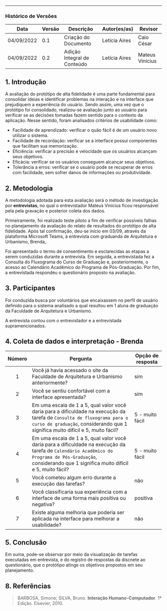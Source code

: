 ***

### Histórico de Versões

**Data** | **Versão** | **Descrição** | **Autor(es/as)** | **Revisor** |
--- | --- | --- | --- | --- |
04/09/2022 | 0.1 | Criação do Documento | Letícia Aires | Caio César
04/09/2022 |0.2 | Adição Integral de Conteúdo | Letícia Aires | Mateus Vinícius


## 1. Introdução

A avaliação do protótipo de alta fidelidade é uma parte fundamental para consolidar ideias e identificar problemas na interação e na interface que prejudiquem a experiência do usuário. Sendo assim, uma vez que o protótipo foi consolidado, realizou-se avaliação junto ao usuário para verificar se as decisões tomadas fazem sentido para o contexto da aplicação.
Nesse sentido, foram analisados critérios de usabilidade como:

- Facilidade de aprendizado: verificar o quão fácil é de um usuário novo utilizar o sistema.
- Facilidade de recordação: verificar se a interface possui componentes que facilitam sua memorização.
- Eficiência: verificar a precisão e velocidade que os usuários alcançam seus objetivos.
- Eficácia: verificar se os usuários conseguem alcançar seus objetivos.
- Tolerância a erros: verificar se o usuário pode se recuperar de erros com facilidade, sem sofrer danos de informações ou produtividade.

## 2. Metodologia

A metodologia adotada para esta avaliação será o método de investigação por **entrevistas**, no qual o entrevistador Mateus Vinícius ficou responsável pela  pela gravação e posterior coleta dos dados.

Primeiramente, foi realizado teste piloto a fim de verificar possíveis falhas no planejamento da avaliação do relato de resultados do protótipo de alta fidelidade. Após tal confirmação, deu-se início em 03/09, através da plataforma Microsoft Teams, à entrevista com graduanda de Arquitetura e Urbanismo, Brenda,.

Foi apresentado o termo de consentimento e esclarecidas as etapas a serem conduzidas durante a entrevista. Em seguida, a entrevistada fez a Consulta do Fluxograma do Curso de Graduação e, posteriormente, o acesso ao Calendário Acadêmico do Programa de Pós-Graduação. Por fim, a entrevistada respondeu o questionário proposto na avaliação.


## 3. Participantes

Foi conduzida busca por voluntários que encaixassem no perfil de usuário definido para o sistema analisado a qual resultou em 1 aluna de graduação da Faculdade de Arquitetura e Urbanismo.

A entrevista contou com o entrevistador e a entrevistada supramencionados.


## 4. Coleta de dados e interpretação - Brenda

**Número** | **Pergunta** | **Opção de resposta** |
:---: | ---| --- | 
1  | Você já havia acessado o site da Faculdade de Arquitetura e Urbanismo anteriormente? | sim
2  | Você se sentiu confortável com a interface apresentada? | sim
3  | Em uma escala de 1 a 5, qual valor você daria para a dificuldade na execução da tarefa de `Consulta de fluxograma para o curso de graduação`, considerando que 1 significa muito difícil e 5, muito fácil? | 5 - muito fácil</li></ul>
4  | Em uma escala de 1 a 5, qual valor você daria para a dificuldade na execução da tarefa de `Calendário Acadêmico do Programa de Pós-Graduação`, considerando que 1 significa muito difícil e 5, muito fácil? | 5 - muito fácil</li></ul>
5  | Você cometeu algum erro durante a execução das tarefas? | não
6  | Você classificaria sua experiência com a interface de uma forma mais positiva ou negativa? | positiva
7  | Existe alguma melhoria que poderia ser aplicada na interface para melhorar a usabilidade? | não

## 5. Conclusão

Em suma, pode-se observar por meio da visualização de tarefas executadas em entrevista, e do registro de respostas da discnete ao questionário, que o protótipo atinge os objetivos propostos em seu planejamento.

## 8. Referências

> BARBOSA, Simone; SILVA, Bruno. **Interação Humano-Computador**. 1ª Edição. Elsevier, 2010.

